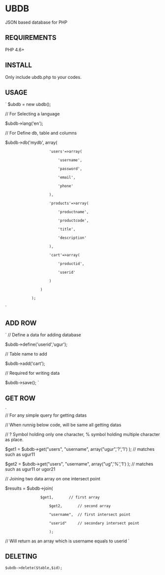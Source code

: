 # UBDB #
JSON based database for PHP

## REQUIREMENTS ##

PHP 4.6+

## INSTALL ##

Only include ubdb.php to your codes.

## USAGE ##
`
$ubdb = new ubdb();

// For Selecting a language

$ubdb->lang('en');

// For Define db, table and columns

$ubdb->db('mydb', array(

                        'users'=>array(

                            'username',

                            'password',

                            'email',

                            'phone'

                        ),

                        'products'=>array(

                            'productname',

                            'productcode',

                            'title',

                            'description'

                        ),

                        'cart'=>array(

                            'productid',

                            'userid'

                        )   

                    )

                );
 `
 ## ADD ROW ##
 `
// Define a data for adding database

$ubdb->define('userid','ugur');

// Table name to add

$ubdb->add('cart');

// Required for writing data

$ubdb->save();
 `
 ## GET ROW ##  
 `         
 // For any simple query for getting datas

 // When runnig below code, will be same all getting datas

 // ? Symbol holding only one character, % symbol holding multiple character as place.

 $get1 = $ubdb->get("users", "username", array("ugur",'?','1') ); // matches such as ugur11

 $get2 = $ubdb->get("users", "username", array("ug",'%','1') );   // matches such as ugur11 or ugor21

 // Joining two data array on one intersect point

 $results = $ubdb->join(

		            $get1,       // first array

                        $get2,       // second array

                        "username",  // first intersect point

                        "userid"     // secondary intersect point

                        );
 // Will return as an array which is username equals to userid
 `
## DELETING ##
`
$ubdb->delete($table,$id);
`
